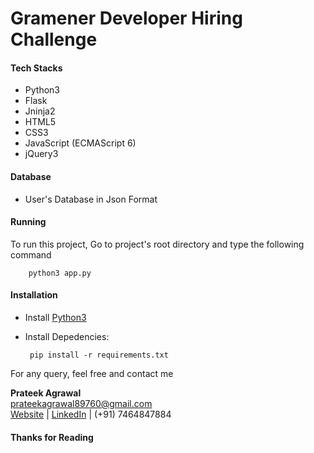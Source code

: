 # Gramener Developer Hiring Challenge

#### Tech Stacks

 - Python3
 - Flask
 - Jninja2
 - HTML5
 - CSS3
 - JavaScript (ECMAScript 6)
 - jQuery3
 
#### Database

- User's Database in Json Format

#### Running

To run this project, Go to project's root directory and type the following command

        python3 app.py

 
 #### Installation
 
 - Install [Python3][3]
 - Install Depedencies:
 
        pip install -r requirements.txt


 [3]: https://www.python.org/downloads/



For any query, feel free and contact me


**Prateek Agrawal**  
prateekagrawal89760@gmail.com  
[Website][400] | [LinkedIn][500] | (+91) 7464847884

#### Thanks for Reading


 [400]: http://agrawalprateek.me
 [500]: https://www.linkedin.com/in/agrawal-prateek
